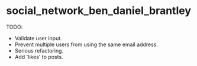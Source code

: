 social_network_ben_daniel_brantley
==================================

TODO:

- Validate user input.
- Prevent multiple users from using the same email address.
- Serious refactoring.
- Add 'likes' to posts.
